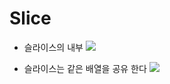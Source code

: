 # Slice
- 슬라이스의 내부
![](https://i.imgur.com/dIqFQsQ.png)

- 슬라이스는 같은 배열을 공유 한다
![](https://i.imgur.com/P2T5klX.png)
